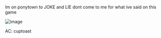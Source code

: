 
Im on ponytown to JOKE and LIE dont come to me for what ive said on this game


![image](https://github.com/user-attachments/assets/59dd05ab-eb5f-419f-834c-c63fcd6c4fbf)

AC: cuptoast




<!--
**shinobiyaoi/shinobiyaoi** is a ✨ _special_ ✨ repository because its `README.md` (this file) appears on your GitHub profile.

Here are some ideas to get you started:

- 🔭 I’m currently working on ...
- 🌱 I’m currently learning ...
- 👯 I’m looking to collaborate on ...
- 🤔 I’m looking for help with ...
- 💬 Ask me about ...
- 📫 How to reach me: ...
- 😄 Pronouns: ...
- ⚡ Fun fact: ...
-->
